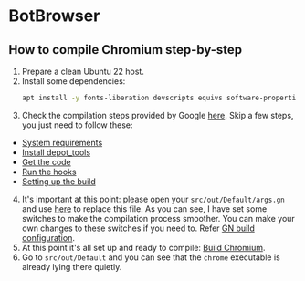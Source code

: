 # BotBrowser

## How to compile Chromium step-by-step

1. Prepare a clean Ubuntu 22 host.
2. Install some dependencies:
   ```bash
   apt install -y fonts-liberation devscripts equivs software-properties-common libmpfr-dev libgmp3-dev libmpc-dev libstdc++-12-dev clang avahi-daemon libavahi-client-dev libnss-mdns qtbase5-dev libqt5widgets5
   ```
3. Check the compilation steps provided by Google [here](https://chromium.googlesource.com/chromium/src/+/main/docs/linux/build_instructions.md). Skip a few steps, you just need to follow these:

- [System requirements](https://chromium.googlesource.com/chromium/src/+/main/docs/linux/build_instructions.md#system-requirements)
- [Install depot_tools](https://chromium.googlesource.com/chromium/src/+/main/docs/linux/build_instructions.md#install)
- [Get the code](https://chromium.googlesource.com/chromium/src/+/main/docs/linux/build_instructions.md#get-the-code)
- [Run the hooks](https://chromium.googlesource.com/chromium/src/+/main/docs/linux/build_instructions.md#run-the-hooks)
- [Setting up the build](https://chromium.googlesource.com/chromium/src/+/main/docs/linux/build_instructions.md#setting-up-the-build)

4. It's important at this point: please open your `src/out/Default/args.gn` and use [here](debian/args.gn) to replace this file. As you can see, I have set some switches to make the compilation process smoother. You can make your own changes to these switches if you need to. Refer [GN build configuration](https://www.chromium.org/developers/gn-build-configuration/).
5. At this point it's all set up and ready to compile: [Build Chromium](https://chromium.googlesource.com/chromium/src/+/main/docs/linux/build_instructions.md#build-chromium).
6. Go to `src/out/Default` and you can see that the `chrome` executable is already lying there quietly.
